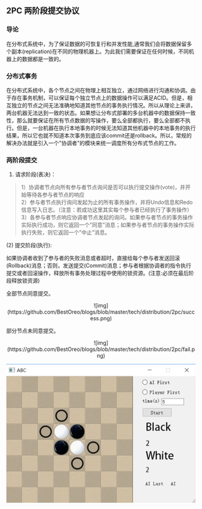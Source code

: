 ## 2PC 两阶段提交协议

### 导论
在分布式系统中，为了保证数据的可恢复行和并发性能,通常我们会将数据保留多个副本(replication)在不同的物理机器上。为此我们需要保证在任何时候，不同机器上的数据都是一致的。

### 分布式事务
在分布式系统中，各个节点之间在物理上相互独立，通过网络进行沟通和协调。由于存在事务机制，可以保证每个独立节点上的数据操作可以满足ACID。但是，相互独立的节点之间无法准确地知道其他节点的事务执行情况。所以从理论上来讲，两台机器无法达到一致的状态。如果想让分布式部署的多台机器中的数据保持一致性，那么就要保证在所有节点数据的写操作，要么全部都执行，要么全部都不执行。但是，一台机器在执行本地事务的时候无法知道其他机器中的本地事务的执行结果，所以它也就不知道本次事务到底应该commit还是rollback。所以，常规的解决办法就是引入一个"协调者"的模块来统一调度所有分布式节点的工作。

### 两阶段提交
1) 请求阶段(表决)：

>1）协调者节点向所有参与者节点询问是否可以执行提交操作(vote)，并开始等待各参与者节点的响应 </br>
2）参与者节点执行询问发起为止的所有事务操作，并将Undo信息和Redo信息写入日志。（注意：若成功这里其实每个参与者已经执行了事务操作）</br>
3）各参与者节点响应协调者节点发起的询问。如果参与者节点的事务操作实际执行成功，则它返回一个”同意”消息；如果参与者节点的事务操作实际执行失败，则它返回一个”中止”消息。

(2) 提交阶段(执行):

如果协调者收到了参与者的失败消息或者超时，直接给每个参与者发送回滚(Rollback)消息；否则，发送提交(Commit)消息；参与者根据协调者的指令执行提交或者回滚操作，释放所有事务处理过程中使用的锁资源。(注意:必须在最后阶段释放锁资源)

全部节点同意提交。
<center> ![img](https://github.com/BestOreo/blogs/blob/master/tech/distribution/2pc/success.png)</center>

部分节点未同意提交。
<center> ![img](https://github.com/BestOreo/blogs/blob/master/tech/distribution/2pc/fail.png)</center>

![img](https://github.com/BestOreo/Pic-for-README.md/blob/master/AIChess/1.png)

